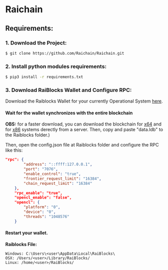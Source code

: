 # Raichain

## Requirements:

### 1. Download the Project:
```bash
$ git clone https://github.com/Raichain/Raichain.git
 ```
### 2. Install python modules requirements:
```bash
$ pip3 install -r requirements.txt
```
### 3. Download RaiBlocks Wallet and Configure RPC:
Download the Raiblocks Wallet for your currently Operational System [here](https://raiblocks.net/#getwallets).

#### Wait for the wallet synchronizes with the entire blockchain
**OBS:** for a faster download, you can download the blockchain for [x64](https://yadi.sk/d/fcZgyES73Jzj5T) and for [x86](https://yadi.sk/d/fa1oDDsT3JznEY) systems derectly from a server. Then, copy and paste "data.ldb" to the Raiblocks folder.)

Then, open the config.json file at Raiblocks folder and configure the RPC like this:
```json
"rpc": {
        "address": "::ffff:127.0.0.1",
        "port": "7076",
        "enable_control": "true",
        "frontier_request_limit": "16384",
        "chain_request_limit": "16384"
    },
    "rpc_enable": "true",
    "opencl_enable": "false",
    "opencl": {
        "platform": "0",
        "device": "0",
        "threads": "1048576"
    }
```
#### Restart your wallet.

**Raiblocks File:**
```
Windows: C:\Users\<user\AppData\Local\RaiBlocks\
OSX: /Users/<user>/Library/RaiBlocks/
Linux: /home/<user>/RaiBlocks/
```



